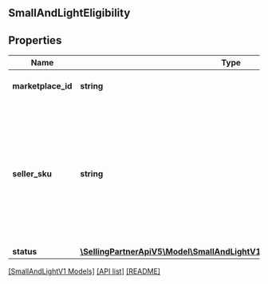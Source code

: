 ## SmallAndLightEligibility

## Properties

Name | Type | Description | Notes
------------ | ------------- | ------------- | -------------
**marketplace_id** | **string** | A marketplace identifier. |
**seller_sku** | **string** | Identifies an item in the given marketplace. SellerSKU is qualified by the seller's SellerId, which is included with every operation that you submit. |
**status** | [**\SellingPartnerApiV5\Model\SmallAndLightV1\SmallAndLightEligibilityStatus**](SmallAndLightEligibilityStatus.md) |  |

[[SmallAndLightV1 Models]](../) [[API list]](../../Api) [[README]](../../../README.md)
